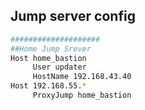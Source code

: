 ## Jump server config

```bash
####################
##Home Jump Srever
Host home_bastion
     User updater
     HostName 192.168.43.40
Host 192.168.55.* 
     ProxyJump home_bastion
```
